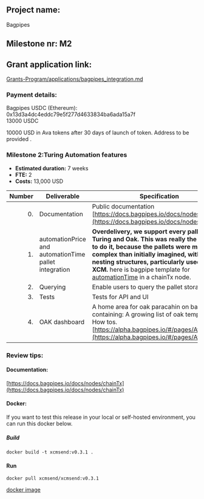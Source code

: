 ## Project name:
Bagpipes  

## Milestone nr: M2

## Grant application link:
[Grants-Program/applications/bagpipes_integration.md](https://github.com/AvaProtocol/Grants-Program/blob/main/applications/bagpipes_integration.md)

### Payment details:   

Bagpipes USDC (Ethereum): 0x13d3a4dc4eddc79e5f277d4633834ba6ada15a7f    
13000 USDC

10000 USD in Ava tokens after 30 days of launch of token. Address to be provided . 


### Milestone 2:Turing Automation features


* **Estimated duration:** 7 weeks
* **FTE:**  2
* **Costs:** 13,000 USD

| Number | Deliverable | Specification |
| -----: | ----------- | ------------- |
| 0. | Documentation | Public documentation [https://docs.bagpipes.io/docs/nodes/chainTx](https://docs.bagpipes.io/docs/nodes/chainTx)  | |
| 1. | automationPrice and automationTime pallet integration | **Overdelivery, we support every pallet in Turing and Oak. This was really the only way to do it, because the pallets were much more complex than initially imagined, with depply nesting structures, particularly used with XCM.** here is bagpipe template for [automationTime](https://alpha.bagpipes.io/#/create/?diagramData=XEtWDwnDY) in a chainTx node.   | 
| 2. | Querying | Enable users to query the pallet storage.   |
| 3. | Tests | Tests for API and UI |
| 4. | OAK dashboard  | A home area for oak paracahin on bagpipes, containing: A growing list of oak templates; How tos. [https://alpha.bagpipes.io/#/pages/Ava](https://alpha.bagpipes.io/#/pages/Ava) |  

### Review tips:  

#### Documentation: 
[https://docs.bagpipes.io/docs/nodes/chainTx](https://docs.bagpipes.io/docs/nodes/chainTx)   


#### Docker:

If you want to test this release in your local or self-hosted environment, you can run this docker below.

##### Build
`docker build -t xcmsend:v0.3.1 .`

#### Run 
`docker pull xcmsend/xcmsend:v0.3.1`

[docker image](https://hub.docker.com/layers/xcmsend/xcmsend/0.3.1/images/sha256-f4aa5bf1fa46b00dd021c1f87c23a402be93ec2a4baacad71b3f06236b13adbc?context=explore)







